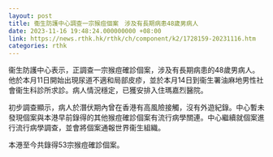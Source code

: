 ```yaml
---
layout: post
title: 衞生防護中心調查一宗猴痘個案　涉及有長期病患48歲男病人
date: 2023-11-16 19:48:24.000000000 +08:00
link: https://news.rthk.hk/rthk/ch/component/k2/1728159-20231116.htm
categories: rthk
---
```


衞生防護中心表示，正調查一宗猴痘確診個案，涉及有長期病患的48歲男病人。他於本月11日開始出現尿道不適和局部皮疹，並於本月14日到衞生署油麻地男性社會衞生科診所求診。病人情況穩定，已獲安排入住瑪嘉烈醫院。

初步調查顯示，病人於潛伏期內曾在香港有高風險接觸，沒有外遊紀錄。中心暫未發現個案與本港早前錄得的其他猴痘確診個案有流行病學關連。中心繼續就個案進行流行病學調查，並會將個案通報世界衞生組織。

本港至今共錄得53宗猴痘確診個案。
